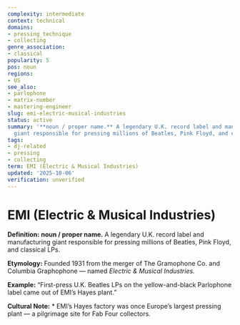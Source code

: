 ```yaml
---
complexity: intermediate
context: technical
domains:
- pressing_technique
- collecting
genre_association:
- classical
popularity: 5
pos: noun
regions:
- US
see_also:
- parlophone
- matrix-number
- mastering-engineer
slug: emi-electric-musical-industries
status: active
summary: '**noun / proper name.** A legendary U.K. record label and manufacturing
  giant responsible for pressing millions of Beatles, Pink Floyd, and classical LPs.'
tags:
- dj-related
- pressing
- collecting
term: EMI (Electric & Musical Industries)
updated: '2025-10-06'
verification: unverified
---
```


# EMI (Electric & Musical Industries)

**Definition:** **noun / proper name.** A legendary U.K. record label and manufacturing giant responsible for pressing millions of Beatles, Pink Floyd, and classical LPs.

**Etymology:** Founded 1931 from the merger of The Gramophone Co. and Columbia Graphophone — named *Electric & Musical Industries.*

**Example:** “First-press U.K. Beatles LPs on the yellow-and-black Parlophone label came out of EMI’s Hayes plant.”

**Cultural Note:** * EMI’s Hayes factory was once Europe’s largest pressing plant — a pilgrimage site for Fab Four collectors.

